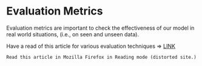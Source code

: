 # Evaluation Metrics

Evaluation metrics are important to check the effectiveness of our model in real world situations, (i.e., on seen and unseen data).

Have a read of this article for various evaluation techniques => [LINK](https://www.kdnuggets.com/2020/05/model-evaluation-metrics-machine-learning.html)

```
Read this article in Mozilla Firefox in Reading mode (distorted site.)
```

